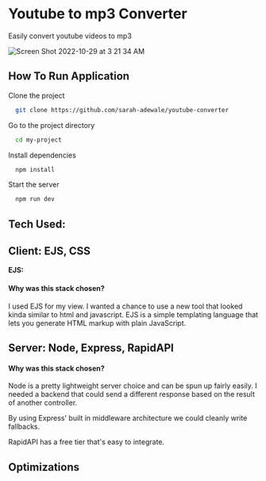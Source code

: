 # Youtube to mp3 Converter

Easily convert youtube videos to mp3

![Screen Shot 2022-10-29 at 3 21 34 AM](https://user-images.githubusercontent.com/49436342/198774290-f147d0b3-2e8d-42b7-96dd-dfdc57341ae2.png)
## How To Run Application

Clone the project

```bash
  git clone https://github.com/sarah-adewale/youtube-converter
```

Go to the project directory

```bash
  cd my-project
```

Install dependencies

```bash
  npm install
```

Start the server

```bash
  npm run dev
```


## Tech Used: 


## Client: EJS, CSS


**EJS:**
#### Why was this stack chosen?
I used EJS for my view. I wanted a chance to use a new tool that looked kinda similar to html and javascript. EJS is a simple templating language that lets you generate HTML markup with plain JavaScript. 


## Server: Node, Express, RapidAPI

#### Why was this stack chosen?

Node is a pretty lightweight server choice and can be spun up fairly easily. I needed a backend that could send a different response based on the result of another controller. 

By using Express' built in middleware architecture we could cleanly write fallbacks. 

RapidAPI has a free tier that's easy to integrate.

## Optimizations

